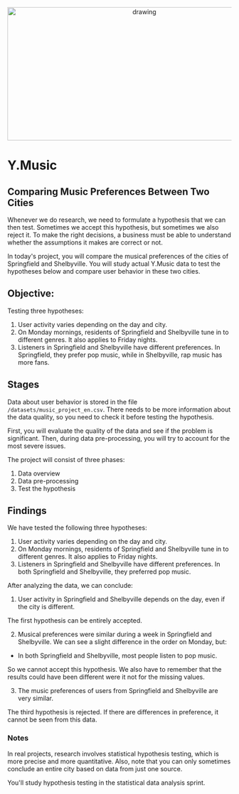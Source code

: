 <p align="center">
  <a href="https://practicum.com/id-idn/">
    <img src="https://github.com/syaiddewantoro/resources/blob/main/project%20image/music.jpg" alt="drawing" width="600" height="300">
  </a>
</p>

# Y.Music

## Comparing Music Preferences Between Two Cities <a id='intro'></a>
Whenever we do research, we need to formulate a hypothesis that we can then test. Sometimes we accept this hypothesis, but sometimes we also reject it. To make the right decisions, a business must be able to understand whether the assumptions it makes are correct or not.

In today's project, you will compare the musical preferences of the cities of Springfield and Shelbyville. You will study actual Y.Music data to test the hypotheses below and compare user behavior in these two cities.

## Objective:
Testing three hypotheses:
1. User activity varies depending on the day and city.
2. On Monday mornings, residents of Springfield and Shelbyville tune in to different genres. It also applies to Friday nights.
3. Listeners in Springfield and Shelbyville have different preferences. In Springfield, they prefer pop music, while in Shelbyville, rap music has more fans.

## Stages
Data about user behavior is stored in the file `/datasets/music_project_en.csv`. There needs to be more information about the data quality, so you need to check it before testing the hypothesis.

First, you will evaluate the quality of the data and see if the problem is significant. Then, during data pre-processing, you will try to account for the most severe issues.
 
The project will consist of three phases:
  1. Data overview
  2. Data pre-processing
  3. Test the hypothesis
  
 ## Findings

 We have tested the following three hypotheses:

1. User activity varies depending on the day and city.
2. On Monday mornings, residents of Springfield and Shelbyville tune in to different genres. It also applies to Friday nights.
3. Listeners in Springfield and Shelbyville have different preferences. In both Springfield and Shelbyville, they preferred pop music.

After analyzing the data, we can conclude:

1. User activity in Springfield and Shelbyville depends on the day, even if the city is different.

The first hypothesis can be entirely accepted.

2. Musical preferences were similar during a week in Springfield and Shelbyville. We can see a slight difference in the order on Monday, but:
* In both Springfield and Shelbyville, most people listen to pop music.

So we cannot accept this hypothesis. We also have to remember that the results could have been different were it not for the missing values.

3. The music preferences of users from Springfield and Shelbyville are very similar.

The third hypothesis is rejected. If there are differences in preference, it cannot be seen from this data.

### Notes
In real projects, research involves statistical hypothesis testing, which is more precise and more quantitative. Also, note that you can only sometimes conclude an entire city based on data from just one source.

You'll study hypothesis testing in the statistical data analysis sprint.

